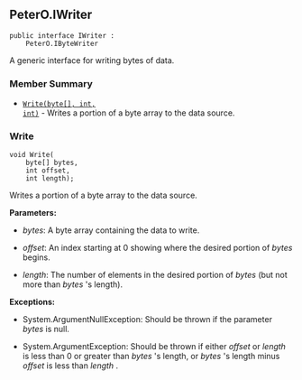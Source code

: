 ## PeterO.IWriter

    public interface IWriter :
        PeterO.IByteWriter

A generic interface for writing bytes of data.

### Member Summary
* <code>[Write(byte[], int, int)](#Write_byte_int_int)</code> - Writes a portion of a byte array to the data source.

<a id="Write_byte_int_int"></a>
### Write

    void Write(
        byte[] bytes,
        int offset,
        int length);

Writes a portion of a byte array to the data source.

<b>Parameters:</b>

 * <i>bytes</i>: A byte array containing the data to write.

 * <i>offset</i>: An index starting at 0 showing where the desired portion of  <i>bytes</i>
 begins.

 * <i>length</i>: The number of elements in the desired portion of  <i>bytes</i>
 (but not more than  <i>bytes</i>
 's length).

<b>Exceptions:</b>

 * System.ArgumentNullException:
Should be thrown if the parameter  <i>bytes</i>
 is null.

 * System.ArgumentException:
Should be thrown if either  <i>offset</i>
 or  <i>length</i>
 is less than 0 or greater than  <i>bytes</i>
 's length, or  <i>bytes</i>
 's length minus  <i>offset</i>
 is less than  <i>length</i>
.
